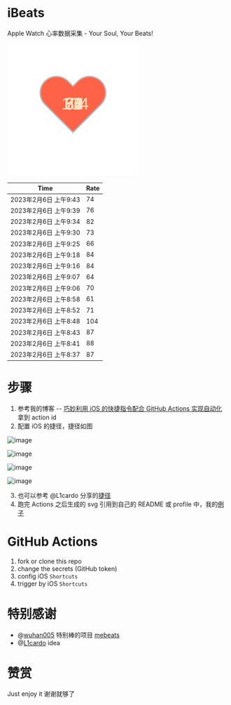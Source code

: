 # iBeats
Apple Watch 心率数据采集 - Your Soul, Your Beats!

![](./files/heart.svg)

<!--START_SECTION:my_heart_rate-->
| Time | Rate | 
 | ---- | ---- | 
| 2023年2月6日 上午9:43 | 74 |
| 2023年2月6日 上午9:39 | 76 |
| 2023年2月6日 上午9:34 | 82 |
| 2023年2月6日 上午9:30 | 73 |
| 2023年2月6日 上午9:25 | 66 |
| 2023年2月6日 上午9:18 | 84 |
| 2023年2月6日 上午9:16 | 84 |
| 2023年2月6日 上午9:07 | 64 |
| 2023年2月6日 上午9:06 | 70 |
| 2023年2月6日 上午8:58 | 61 |
| 2023年2月6日 上午8:52 | 71 |
| 2023年2月6日 上午8:48 | 104 |
| 2023年2月6日 上午8:43 | 87 |
| 2023年2月6日 上午8:41 | 88 |
| 2023年2月6日 上午8:37 | 87 |

<!--END_SECTION:my_heart_rate-->

# 步骤
1. 参考我的博客 -- [巧妙利用 iOS 的快捷指令配合 GitHub Actions 实现自动化](https://github.com/yihong0618/gitblog/issues/198) 拿到 action id
2. 配置 iOS 的捷径，捷径如图

![image](https://user-images.githubusercontent.com/15976103/122154218-0db0b480-ce97-11eb-93bb-5aec07c558dc.png)

![image](https://user-images.githubusercontent.com/15976103/122154236-186b4980-ce97-11eb-8e4b-70551a0391ae.png)

![image](https://user-images.githubusercontent.com/15976103/122154268-2d47dd00-ce97-11eb-902e-3acf292265a9.png)

![image](https://user-images.githubusercontent.com/15976103/122174055-fa144680-ceb4-11eb-9be2-3eb83cd516f7.png)

3. 也可以参考 @L1cardo 分享的[捷径](https://www.icloud.com/shortcuts/6ab6047b459c41ad822ad6b94b1c03d4)
4. 跑完 Actions 之后生成的 svg 引用到自己的 README 或 profile 中，我的[例子](https://github.com/yihong0618) 

# GitHub Actions

1. fork or clone this repo
2. change the secrets (GitHub token)
3. config iOS `Shortcuts` 
4. trigger by iOS `Shortcuts`

# 特别感谢
- @[wuhan005](https://github.com/wuhan005) 特别棒的项目 [mebeats](https://github.com/wuhan005/mebeats)
- @[L1cardo](https://github.com/L1cardo) idea

# 赞赏
Just enjoy it
谢谢就够了
